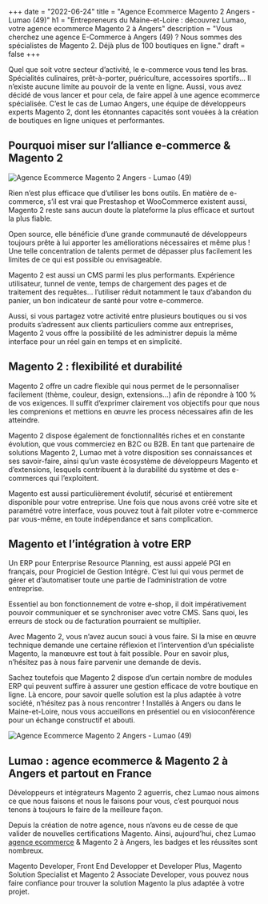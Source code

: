 +++
date = "2022-06-24"
title = "Agence Ecommerce Magento 2 Angers - Lumao (49)"
h1 = "Entrepreneurs du Maine-et-Loire : découvrez Lumao, votre agence ecommerce Magento 2 à Angers"
description = "Vous cherchez une agence E-Commerce à Angers (49) ? Nous sommes des spécialistes de Magento 2. Déjà plus de 100 boutiques en ligne."
draft = false
+++

Quel que soit votre secteur d’activité, le e-commerce vous tend les bras. Spécialités culinaires, prêt-à-porter, puériculture, accessoires sportifs… Il n’existe aucune limite au pouvoir de la vente en ligne. Aussi, vous avez décidé de vous lancer et pour cela, de faire appel à une agence ecommerce spécialisée. C’est le cas de Lumao Angers, une équipe de développeurs experts Magento 2, dont les étonnantes capacités sont vouées à la création de boutiques en ligne uniques et performantes.

## Pourquoi miser sur l’alliance e-commerce & Magento 2

<img class="animate zoomIn margin-auto" src="/images/ville/paint/angers/1.png" alt="Agence Ecommerce Magento 2 Angers - Lumao (49)" />

Rien n’est plus efficace que d’utiliser les bons outils. En matière de e-commerce, s’il est vrai que Prestashop et WooCommerce existent aussi, Magento 2 reste sans aucun doute la plateforme la plus efficace et surtout la plus fiable.

Open source, elle bénéficie d’une grande communauté de développeurs toujours prête à lui apporter les améliorations nécessaires et même plus ! Une telle concentration de talents permet de dépasser plus facilement les limites de ce qui est possible ou envisageable.

Magento 2 est aussi un CMS parmi les plus performants. Expérience utilisateur, tunnel de vente, temps de chargement des pages et de traitement des requêtes… l’utiliser réduit notamment le taux d’abandon du panier, un bon indicateur de santé pour votre e-commerce.

Aussi, si vous partagez votre activité entre plusieurs boutiques ou si vos produits s’adressent aux clients particuliers comme aux entreprises, Magento 2 vous offre la possibilité de les administrer depuis la même interface pour un réel gain en temps et en simplicité.

## Magento 2 : flexibilité et durabilité

Magento 2 offre un cadre flexible qui nous permet de le personnaliser facilement (thème, couleur, design, extensions…) afin de répondre à 100 % de vos exigences. Il suffit d’exprimer clairement vos objectifs pour que nous les comprenions et mettions en œuvre les process nécessaires afin de les atteindre.

Magento 2 dispose également de fonctionnalités riches et en constante évolution, que vous commerciez en B2C ou B2B. En tant que partenaire de solutions Magento 2, Lumao met à votre disposition ses connaissances et ses savoir-faire, ainsi qu’un vaste écosystème de développeurs Magento et d’extensions, lesquels contribuent à la durabilité du système et des e-commerces qui l’exploitent.

Magento est aussi particulièrement évolutif, sécurisé et entièrement disponible pour votre entreprise. Une fois que nous avons créé votre site et paramétré votre interface, vous pouvez tout à fait piloter votre e-commerce par vous-même, en toute indépendance et sans complication.

## Magento et l’intégration à votre ERP

Un ERP pour Enterprise Resource Planning, est aussi appelé PGI en français, pour Progiciel de Gestion Intégré. C’est lui qui vous permet de gérer et d’automatiser toute une partie de l’administration de votre entreprise.

Essentiel au bon fonctionnement de votre e-shop, il doit impérativement pouvoir communiquer et se synchroniser avec votre CMS. Sans quoi, les erreurs de stock ou de facturation pourraient se multiplier.

Avec Magento 2, vous n’avez aucun souci à vous faire. Si la mise en œuvre technique demande une certaine réflexion et l’intervention d’un spécialiste Magento, la manœuvre est tout à fait possible. Pour en savoir plus, n’hésitez pas à nous faire parvenir une demande de devis.

Sachez toutefois que Magento 2 dispose d’un certain nombre de modules ERP qui peuvent suffire à assurer une gestion efficace de votre boutique en ligne. Là encore, pour savoir quelle solution est la plus adaptée à votre société, n’hésitez pas à nous rencontrer ! Installés à Angers ou dans le Maine-et-Loire, nous vous accueillons en présentiel ou en visioconférence pour un échange constructif et abouti.

<img class="animate zoomIn margin-auto" src="/images/ville/paint/angers/2.png" alt="Agence Ecommerce Magento 2 Angers - Lumao (49)" />

## Lumao : agence ecommerce & Magento 2 à Angers et partout en France

Développeurs et intégrateurs Magento 2 aguerris, chez Lumao nous aimons ce que nous faisons et nous le faisons pour vous, c’est pourquoi nous tenons à toujours le faire de la meilleure façon.

Depuis la création de notre agence, nous n’avons eu de cesse de que valider de nouvelles certifications Magento. Ainsi, aujourd’hui, chez Lumao [agence ecommerce](/agence-ecom/) & Magento 2 à Angers, les badges et les réussites sont nombreux.

Magento Developer, Front End Developper et Developer Plus, Magento Solution Specialist et Magento 2 Associate Developer, vous pouvez nous faire confiance pour trouver la solution Magento la plus adaptée à votre projet.

